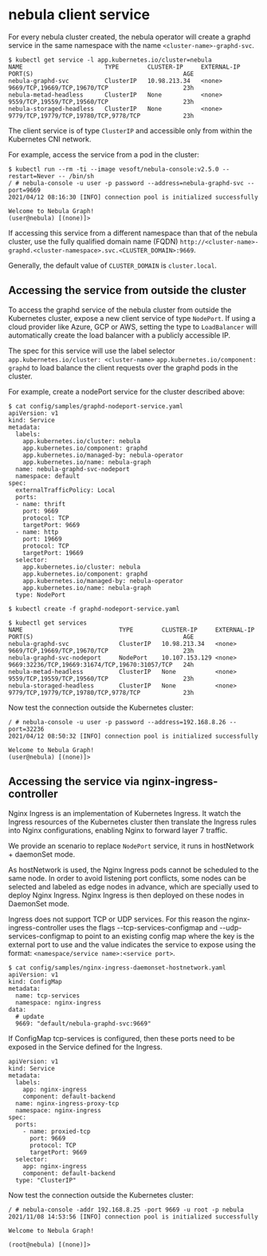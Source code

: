 # nebula client service

For every nebula cluster created, the nebula operator will create a graphd service in the same namespace with the name `<cluster-name>-graphd-svc`.

```shell script
$ kubectl get service -l app.kubernetes.io/cluster=nebula
NAME                       TYPE        CLUSTER-IP     EXTERNAL-IP   PORT(S)                                          AGE
nebula-graphd-svc          ClusterIP   10.98.213.34   <none>        9669/TCP,19669/TCP,19670/TCP                     23h
nebula-metad-headless      ClusterIP   None           <none>        9559/TCP,19559/TCP,19560/TCP                     23h
nebula-storaged-headless   ClusterIP   None           <none>        9779/TCP,19779/TCP,19780/TCP,9778/TCP            23h
```

The client service is of type `ClusterIP` and accessible only from within the Kubernetes CNI network.

For example, access the service from a pod in the cluster:

```shell script
$ kubectl run --rm -ti --image vesoft/nebula-console:v2.5.0 --restart=Never -- /bin/sh
/ # nebula-console -u user -p password --address=nebula-graphd-svc --port=9669
2021/04/12 08:16:30 [INFO] connection pool is initialized successfully

Welcome to Nebula Graph!
(user@nebula) [(none)]> 
```

If accessing this service from a different namespace than that of the nebula cluster, use the fully qualified domain name (FQDN) `http://<cluster-name>-graphd.<cluster-namespace>.svc.<CLUSTER_DOMAIN>:9669`.

Generally, the default value of `CLUSTER_DOMAIN` is `cluster.local`.

## Accessing the service from outside the cluster

To access the graphd service of the nebula cluster from outside the Kubernetes cluster, expose a new client service of type `NodePort`. If using a cloud provider like Azure, GCP or AWS, setting the type to `LoadBalancer` will automatically create the load balancer with a publicly accessible IP.

The spec for this service will use the label selector `app.kubernetes.io/cluster: <cluster-name>` `app.kubernetes.io/component: graphd` to load balance the client requests over the graphd pods in the cluster.

For example, create a nodePort service for the cluster described above:

```shell script
$ cat config/samples/graphd-nodeport-service.yaml
apiVersion: v1
kind: Service
metadata:
  labels:
    app.kubernetes.io/cluster: nebula
    app.kubernetes.io/component: graphd
    app.kubernetes.io/managed-by: nebula-operator
    app.kubernetes.io/name: nebula-graph
  name: nebula-graphd-svc-nodeport
  namespace: default
spec:
  externalTrafficPolicy: Local
  ports:
  - name: thrift
    port: 9669
    protocol: TCP
    targetPort: 9669
  - name: http
    port: 19669
    protocol: TCP
    targetPort: 19669
  selector:
    app.kubernetes.io/cluster: nebula
    app.kubernetes.io/component: graphd
    app.kubernetes.io/managed-by: nebula-operator
    app.kubernetes.io/name: nebula-graph
  type: NodePort

$ kubectl create -f graphd-nodeport-service.yaml
```

```shell script
$ kubectl get services
NAME                           TYPE        CLUSTER-IP     EXTERNAL-IP   PORT(S)                                          AGE
nebula-graphd-svc              ClusterIP   10.98.213.34   <none>        9669/TCP,19669/TCP,19670/TCP                     23h
nebula-graphd-svc-nodeport     NodePort    10.107.153.129 <none>        9669:32236/TCP,19669:31674/TCP,19670:31057/TCP   24h
nebula-metad-headless          ClusterIP   None           <none>        9559/TCP,19559/TCP,19560/TCP                     23h
nebula-storaged-headless       ClusterIP   None           <none>        9779/TCP,19779/TCP,19780/TCP,9778/TCP            23h
```

Now test the connection outside the Kubernetes cluster:

```shell script
/ # nebula-console -u user -p password --address=192.168.8.26 --port=32236
2021/04/12 08:50:32 [INFO] connection pool is initialized successfully

Welcome to Nebula Graph!
(user@nebula) [(none)]> 
```

## Accessing the service via nginx-ingress-controller
Nginx Ingress is an implementation of Kubernetes Ingress. It watch the Ingress resources of the Kubernetes cluster then translate the Ingress rules into Nginx configurations, enabling Nginx to forward layer 7 traffic.

We provide an scenario to replace `NodePort` service, it runs in hostNetwork + daemonSet mode.

As hostNetwork is used, the Nginx Ingress pods cannot be scheduled to the same node. In order to avoid listening port conflicts, some nodes can be selected and labeled as edge nodes in advance, which are specially used to deploy Nginx Ingress.  Nginx Ingress is then deployed on these nodes in DaemonSet mode.

Ingress does not support TCP or UDP services. For this reason the nginx-ingress-controller uses the flags --tcp-services-configmap and --udp-services-configmap to point to an existing config map where the key is the external port to use and the value indicates the service to expose using the format: `<namespace/service name>:<service port>`.

```shell script
$ cat config/samples/nginx-ingress-daemonset-hostnetwork.yaml
apiVersion: v1
kind: ConfigMap
metadata:
  name: tcp-services
  namespace: nginx-ingress
data:
  # update 
  9669: "default/nebula-graphd-svc:9669"
```  

If ConfigMap tcp-services is configured, then these ports need to be exposed in the Service defined for the Ingress.

```shell script
apiVersion: v1
kind: Service
metadata:
  labels:
    app: nginx-ingress
    component: default-backend
  name: nginx-ingress-proxy-tcp
  namespace: nginx-ingress
spec:
  ports:
    - name: proxied-tcp
      port: 9669
      protocol: TCP
      targetPort: 9669
  selector:
    app: nginx-ingress
    component: default-backend
  type: "ClusterIP"
```

Now test the connection outside the Kubernetes cluster:

```shell script
/ # nebula-console -addr 192.168.8.25 -port 9669 -u root -p nebula
2021/11/08 14:53:56 [INFO] connection pool is initialized successfully

Welcome to Nebula Graph!

(root@nebula) [(none)]> 
```